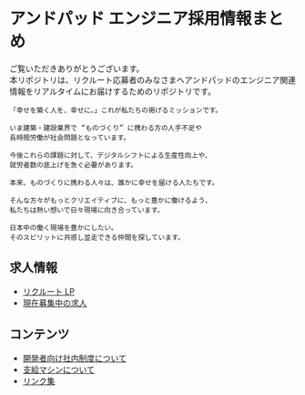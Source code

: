 # アンドパッド エンジニア採用情報まとめ

ご覧いただきありがとうございます。  
本リポジトリは、リクルート応募者のみなさまへアンドパッドのエンジニア関連情報をリアルタイムにお届けするためのリポジトリです。

```
「幸せを築く人を、幸せに。」これが私たちの掲げるミッションです。

いま建築・建設業界で “ものづくり” に携わる方の人手不足や
長時間労働が社会問題となっています。

今後これらの課題に対して、デジタルシフトによる生産性向上や、
就労者数の底上げを急ぐ必要があります。

本来、ものづくりに携わる人々は、誰かに幸せを届ける人たちです。

そんな方々がもっとクリエイティブに、もっと豊かに働けるよう、
私たちは熱い想いで日々現場に向き合っています。

日本中の働く現場を豊かにしたい。
そのスピリットに共感し並走できる仲間を探しています。
```

## 求人情報

- [リクルート LP](https://andpad.co.jp/recruit/)
- [現在募集中の求人](https://hrmos.co/pages/andpad/jobs?category=1400453786062708736)

## コンテンツ

- [開発者向け社内制度について](./in-company-system.md)
- [支給マシンについて](./pc.md)
- [リンク集](./publications.md)
